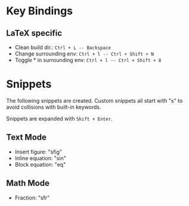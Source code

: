 Key Bindings
====


LaTeX specific
----

- Clean build dir.: `Ctrl + L -- Backspace`
- Change surrounding env: `Ctrl + l -- Ctrl + Shift + N`
- Toggle * in surrounding env: `Ctrl + l -- Ctrl + Shift + 8`


Snippets
====

The following snippets are created.
Custom snippets all start with "s" to avoid collisions with built-in keywords.

Snippets are expanded with `Shift + Enter`.


Text Mode
----

- Insert figure: "sfig"
- Inline equation: "sin"
- Block equation: "eq"


Math Mode
----

- Fraction: "sfr"
